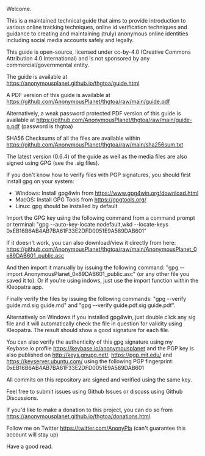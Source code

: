 Welcome.

This is a maintained technical guide that aims to provide introduction to various online tracking techniques, online id verification techniques and guidance to creating and maintaining (truly) anonymous online identities including social media accounts safely and legally.

This guide is open-source, licensed under cc-by-4.0 (Creative Commons Attribution 4.0 International) and is not sponsored by any commercial/governmental entity.

The guide is available at <https://anonymousplanet.github.io/thgtoa/guide.html>

A PDF version of this guide is available at <https://github.com/AnonymousPlanet/thgtoa/raw/main/guide.pdf>

Alternatively, a weak password protected PDF version of this guide is available at <https://github.com/AnonymousPlanet/thgtoa/raw/main/guide-p.pdf> (password is thgtoa)

SHA56 Checksums of all the files are available within <https://github.com/AnonymousPlanet/thgtoa/raw/main/sha256sum.txt>

The latest version (0.6.4) of the guide as well as the media files are also signed using GPG (see the .sig files).

If you don't know how to verify files with PGP signatures, you should first install gpg on your system:
- Windows: Install gpg4win from <https://www.gpg4win.org/download.html>
- MacOS: Install GPG Tools from <https://gpgtools.org/>
- Linux: gpg should be installed by default

Import the GPG key using the following command from a command prompt or terminal: "gpg --auto-key-locate nodefault,wkd --locate-keys 0xEB16B6AB4AB7BA61F33E2DFD0051E9A589DAB601" 

If it doesn't work, you can also download/view it directly from here: <https://github.com/AnonymousPlanet/thgtoa/raw/main/AnonymousPlanet_0x89DAB601_public.asc>

And then import it manually by issuing the following command: "gpg --import AnonymousPlanet_0x89DAB601_public.asc" (or any other file you saved it to). Or if you're using indows, just use the import function within the Kleopatra app.

Finally verify the files by issuing the following commands: "gpg --verify guide.md.sig guide.md" and "gpg --verify guide.pdf.sig guide.pdf".

Alternatively on Windows if you installed gpg4win, just double click any sig file and it will automatically check the file in question for validity using Kleopatra.
The result should show a good signature for each file.

You can also verify the authenticity of this gpg signature using my Keybase.io profile <https://keybase.io/anonymousplanet> and the PGP key is also published on <http://keys.gnupg.net/>, <https://pgp.mit.edu/> and <https://keyserver.ubuntu.com/> using the following PGP fingerprint: 0xEB16B6AB4AB7BA61F33E2DFD0051E9A589DAB601

All commits on this repository are signed and verified using the same key.

Feel free to submit issues using Github Issues or discuss using Github Discussions.

If you'd like to make a donation to this project, you can do so from <https://anonymousplanet.github.io/thgtoa/donations.html>.

Follow me on Twitter <https://twitter.com/AnonyPla> (can't guarantee this account will stay up)

Have a good read.
